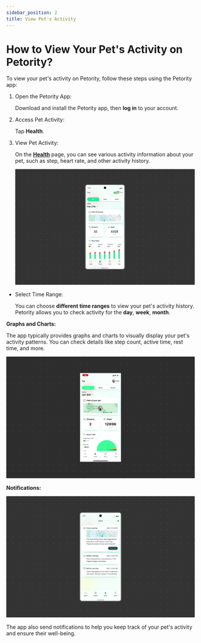 ```yaml
---
sidebar_position: 2
title: View Pet's Activity
---
```


# How to View Your Pet's Activity on Petority?
To view your pet's activity on Petority, follow these steps using the Petority app:

1. Open the Petority App:

	Download and install the Petority app, then **log in** to your account.
2. Access Pet Activity:

	Tap **Health**.
3. View Pet Activity:

	On the **[Health](/docs/petority/features/health-monitoring)** page, you can see various activity information about your pet, such as step, heart rate, and other activity history.

	![step](/img/health/Health.jpg)
    
+ Select Time Range:

	You can choose **different time ranges** to view your pet's activity history. Petority allows you to check activity for the **day**, **week**, **month**.

**Graphs and Charts:**

The app typically provides graphs and charts to visually display your pet's activity patterns. You can check details like step count, active time, rest time, and more.

![step](/img/get-to-know/Comprehensive-Health-Insights.gif)

**Notifications:**

![alert](/img/pet/Notification.jpg)

The app also send notifications to help you keep track of your pet's activity and ensure their well-being.
